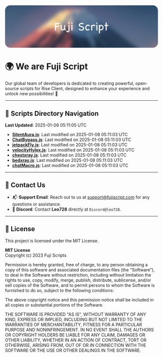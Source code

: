 ![Banner](.github/b.webp)

# 🌍 **We are Fuji Script**

Our global team of developers is dedicated to creating powerful, open-source scripts for Rise Client, designed to enhance your experience and unlock new possibilities! 🌟

---
<!-- SCRIPTS_NAVIGATION_START -->
## 📂 **Scripts Directory Navigation**

**Last Updated**: 2025-01-08 05:11:05 UTC

- **[SilentAura.js](scripts/SilentAura.js)**: Last modified on 2025-01-08 05:11:03 UTC
- **[ChatBypass.js](scripts/ChatBypass.js)**: Last modified on 2025-01-08 05:11:03 UTC
- **[jetpackFly.js](scripts/jetpackFly.js)**: Last modified on 2025-01-08 05:11:03 UTC
- **[velocityHylex.js](scripts/velocityHylex.js)**: Last modified on 2025-01-08 05:11:03 UTC
- **[chestxray.js](scripts/chestxray.js)**: Last modified on 2025-01-08 05:11:03 UTC
- **[bedxray.js](scripts/bedxray.js)**: Last modified on 2025-01-08 05:11:03 UTC
- **[chatMacro.js](scripts/chatMacro.js)**: Last modified on 2025-01-08 05:11:03 UTC

<!-- SCRIPTS_NAVIGATION_END -->

---

## 💬 **Contact Us**  
- 📬 **Support Email**: Reach out to us at [support@fujiscript.com](mailto:support@fujiscript.com) for any questions or assistance.  
- 💬 **Discord**: Contact **Leo728** directly at `Discord@leo728`.

---

## 📜 **License**

This project is licensed under the MIT License.  

**MIT License**  
Copyright (c) 2023 Fuji Scripts  

Permission is hereby granted, free of charge, to any person obtaining a copy of this software and associated documentation files (the "Software"), to deal in the Software without restriction, including without limitation the rights to use, copy, modify, merge, publish, distribute, sublicense, and/or sell copies of the Software, and to permit persons to whom the Software is furnished to do so, subject to the following conditions:  

The above copyright notice and this permission notice shall be included in all copies or substantial portions of the Software.  

THE SOFTWARE IS PROVIDED "AS IS", WITHOUT WARRANTY OF ANY KIND, EXPRESS OR IMPLIED, INCLUDING BUT NOT LIMITED TO THE WARRANTIES OF MERCHANTABILITY, FITNESS FOR A PARTICULAR PURPOSE AND NONINFRINGEMENT. IN NO EVENT SHALL THE AUTHORS OR COPYRIGHT HOLDERS BE LIABLE FOR ANY CLAIM, DAMAGES OR OTHER LIABILITY, WHETHER IN AN ACTION OF CONTRACT, TORT OR OTHERWISE, ARISING FROM, OUT OF OR IN CONNECTION WITH THE SOFTWARE OR THE USE OR OTHER DEALINGS IN THE SOFTWARE.  
